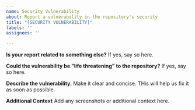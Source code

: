 ```yaml
---
name: Security Vulnerability
about: Report a vulnerability in the repository's security
title: "[SECURITY VULNERABILITY]"
labels: ''
assignees: ''

---
```


**Is your report related to something else?**
If yes, say so here.

**Could the vulnerability be "life threatening" to the repository?**
If yes, say so here.

**Describe the vulnerability.**
Make it clear and concise. THis will help us fix it as soon as possible.

**Additional Context**
Add any screenshots or additional context here.
